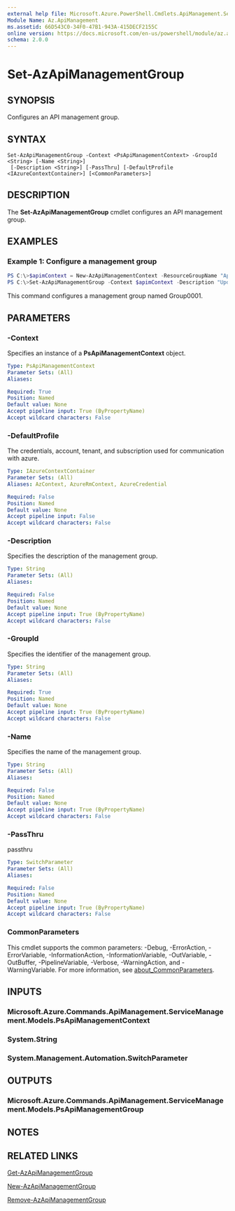 ```yaml
---
external help file: Microsoft.Azure.PowerShell.Cmdlets.ApiManagement.ServiceManagement.dll-Help.xml
Module Name: Az.ApiManagement
ms.assetid: 66D543C0-34F0-47B1-943A-415DECF2155C
online version: https://docs.microsoft.com/en-us/powershell/module/az.apimanagement/set-azapimanagementgroup
schema: 2.0.0
---
```


# Set-AzApiManagementGroup

## SYNOPSIS
Configures an API management group.

## SYNTAX

```
Set-AzApiManagementGroup -Context <PsApiManagementContext> -GroupId <String> [-Name <String>]
 [-Description <String>] [-PassThru] [-DefaultProfile <IAzureContextContainer>] [<CommonParameters>]
```

## DESCRIPTION
The **Set-AzApiManagementGroup** cmdlet configures an API management group.

## EXAMPLES

### Example 1: Configure a management group
```powershell
PS C:\>$apimContext = New-AzApiManagementContext -ResourceGroupName "Api-Default-WestUS" -ServiceName "contoso"
PS C:\>Set-AzApiManagementGroup -Context $apimContext -Description "Updated Management Group" -Name "Group0001"
```

This command configures a management group named Group0001.

## PARAMETERS

### -Context
Specifies an instance of a **PsApiManagementContext** object.

```yaml
Type: PsApiManagementContext
Parameter Sets: (All)
Aliases:

Required: True
Position: Named
Default value: None
Accept pipeline input: True (ByPropertyName)
Accept wildcard characters: False
```

### -DefaultProfile
The credentials, account, tenant, and subscription used for communication with azure.

```yaml
Type: IAzureContextContainer
Parameter Sets: (All)
Aliases: AzContext, AzureRmContext, AzureCredential

Required: False
Position: Named
Default value: None
Accept pipeline input: False
Accept wildcard characters: False
```

### -Description
Specifies the description of the management group.

```yaml
Type: String
Parameter Sets: (All)
Aliases:

Required: False
Position: Named
Default value: None
Accept pipeline input: True (ByPropertyName)
Accept wildcard characters: False
```

### -GroupId
Specifies the identifier of the management group.

```yaml
Type: String
Parameter Sets: (All)
Aliases:

Required: True
Position: Named
Default value: None
Accept pipeline input: True (ByPropertyName)
Accept wildcard characters: False
```

### -Name
Specifies the name of the management group.

```yaml
Type: String
Parameter Sets: (All)
Aliases:

Required: False
Position: Named
Default value: None
Accept pipeline input: True (ByPropertyName)
Accept wildcard characters: False
```

### -PassThru
passthru

```yaml
Type: SwitchParameter
Parameter Sets: (All)
Aliases:

Required: False
Position: Named
Default value: None
Accept pipeline input: True (ByPropertyName)
Accept wildcard characters: False
```

### CommonParameters
This cmdlet supports the common parameters: -Debug, -ErrorAction, -ErrorVariable, -InformationAction, -InformationVariable, -OutVariable, -OutBuffer, -PipelineVariable, -Verbose, -WarningAction, and -WarningVariable. For more information, see [about_CommonParameters](http://go.microsoft.com/fwlink/?LinkID=113216).

## INPUTS

### Microsoft.Azure.Commands.ApiManagement.ServiceManagement.Models.PsApiManagementContext

### System.String

### System.Management.Automation.SwitchParameter

## OUTPUTS

### Microsoft.Azure.Commands.ApiManagement.ServiceManagement.Models.PsApiManagementGroup

## NOTES

## RELATED LINKS

[Get-AzApiManagementGroup](./Get-AzApiManagementGroup.md)

[New-AzApiManagementGroup](./New-AzApiManagementGroup.md)

[Remove-AzApiManagementGroup](./Remove-AzApiManagementGroup.md)


